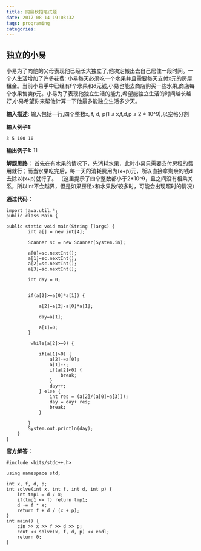 ```yaml
---
title: 网易秋招笔试题
date: 2017-08-14 19:03:32
tags: programing
categories: 
---
```


<!--TOC-->

## 独立的小易

小易为了向他的父母表现他已经长大独立了,他决定搬出去自己居住一段时间。一个人生活增加了许多花费: 小易每天必须吃一个水果并且需要每天支付x元的房屋租金。当前小易手中已经有f个水果和d元钱,小易也能去商店购买一些水果,商店每个水果售卖p元。小易为了表现他独立生活的能力,希望能独立生活的时间越长越好,小易希望你来帮他计算一下他最多能独立生活多少天。 

**输入描述:**
输入包括一行,四个整数x, f, d, p(1 ≤ x,f,d,p ≤ 2 * 10^9),以空格分割

**输入例子1:**
```
3 5 100 10
```

**输出例子1:**
11

**解题思路：**
首先在有水果的情况下，先消耗水果，此时小易只需要支付房租的费用就行；而当水果吃完后，每一天的消耗费用为(x+p)元，所以直接拿剩余的钱d去除以(x+p)就行了。
（这里提示了四个整数都小于2*10^9，且之间没有相乘关系，所以int不会越界，但是如果房租x和水果数f较多时，可能会出现超时的情况）

**通过代码：**
```
import java.util.*;
public class Main {
 
public static void main(String []args) {
        int a[] = new int[4];

        Scanner sc = new Scanner(System.in);

        a[0]=sc.nextInt();
        a[1]=sc.nextInt();
        a[2]=sc.nextInt();
        a[3]=sc.nextInt();

        int day = 0;
    
    
    	if(a[2]>=a[0]*a[1]) {
            
            a[2]=a[2]-a[0]*a[1];
            
            day=a[1];
            
            a[1]=0;
        }

         while(a[2]>=0) {

            if(a[1]>0) {
                a[2]-=a[0];
                a[1]--;
                if(a[2]<0) {
                    break;
                }
                day++;
            } else {
                int res = (a[2]/(a[0]+a[3]));
                day = day+ res;
                break;
            }

        }
        System.out.println(day);
    }
}

```

**官方解答：**
```
#include <bits/stdc++.h>

using namespace std;

int x, f, d, p;
int solve(int x, int f, int d, int p) {
    int tmp1 = d / x;
    if(tmp1 <= f) return tmp1;
    d -= f * x;
    return f + d / (x + p);
}
int main() {
    cin >> x >> f >> d >> p;
    cout << solve(x, f, d, p) << endl;
    return 0;
}
```